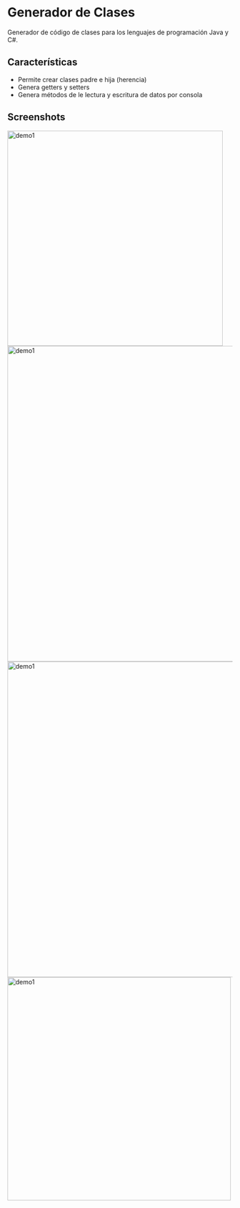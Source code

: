 # Generador de Clases

Generador de código de clases para los lenguajes de programación Java y C#.

## Características

- Permite crear clases padre e hija (herencia)
- Genera getters y setters
- Genera métodos de le lectura y escritura de datos por consola

## Screenshots

<img width="482" alt="demo1" src="https://user-images.githubusercontent.com/1444991/27011906-57180b1e-4e94-11e7-98af-6eaedf83aa39.png">
<img width="707" alt="demo1" src="https://user-images.githubusercontent.com/1444991/27011904-5714429a-4e94-11e7-9b8e-e8e35976b272.png">
<img width="707" alt="demo1" src="https://user-images.githubusercontent.com/1444991/27011905-57164ed2-4e94-11e7-9190-cbf2ea80960c.png">
<img width="500" alt="demo1" src="https://user-images.githubusercontent.com/1444991/27011907-5719a884-4e94-11e7-8d37-4565f522b270.png">